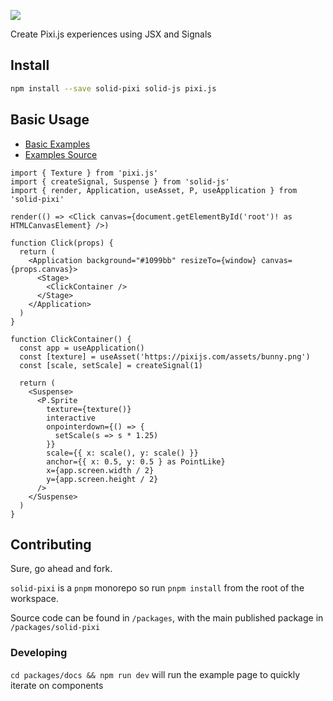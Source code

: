 ![](./packages/docs/src/assets/logo.png)

Create Pixi.js experiences using JSX and Signals

## Install

```sh
npm install --save solid-pixi solid-js pixi.js
```

## Basic Usage

- [Basic Examples](https://sammccord.github.io/solid-pixi/guides/basic/assets/)
- [Examples Source](./packages/docs/src/components/)

```tsx
import { Texture } from 'pixi.js'
import { createSignal, Suspense } from 'solid-js'
import { render, Application, useAsset, P, useApplication } from 'solid-pixi'

render(() => <Click canvas={document.getElementById('root')! as HTMLCanvasElement} />)

function Click(props) {
  return (
    <Application background="#1099bb" resizeTo={window} canvas={props.canvas}>
      <Stage>
        <ClickContainer />
      </Stage>
    </Application>
  )
}

function ClickContainer() {
  const app = useApplication()
  const [texture] = useAsset('https://pixijs.com/assets/bunny.png')
  const [scale, setScale] = createSignal(1)

  return (
    <Suspense>
      <P.Sprite
        texture={texture()}
        interactive
        onpointerdown={() => {
          setScale(s => s * 1.25)
        }}
        scale={{ x: scale(), y: scale() }}
        anchor={{ x: 0.5, y: 0.5 } as PointLike}
        x={app.screen.width / 2}
        y={app.screen.height / 2}
      />
    </Suspense>
  )
}
```

## Contributing

Sure, go ahead and fork.

`solid-pixi` is a `pnpm` monorepo so run `pnpm install` from the root of the workspace.

Source code can be found in `/packages`, with the main published package in `/packages/solid-pixi`

### Developing

`cd packages/docs && npm run dev` will run the example page to quickly iterate on components
